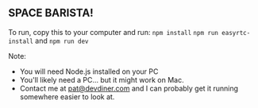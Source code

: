SPACE BARISTA!
-------

To run, copy this to your computer and run:
`npm install`
`npm run easyrtc-install`
and
`npm run dev`

Note:
* You will need Node.js installed on your PC
* You'll likely need a PC... but it might work on Mac.
* Contact me at pat@devdiner.com and I can probably get it running somewhere easier to look at.